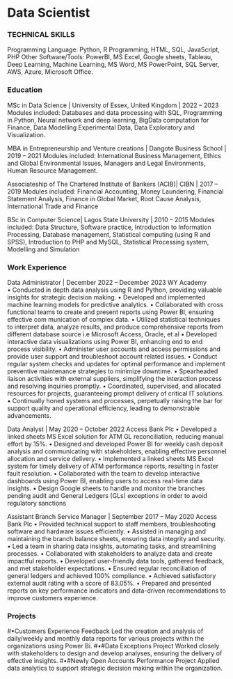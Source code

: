 # Data Scientist
### TECHNICAL SKILLS
Programming Language: Python, R Programming, HTML, SQL, JavaScript, PHP
Other Software/Tools: PowerBI, MS Excel, Google sheets, Tableau, Deep Learning, Machine Learning, MS Word, MS PowerPoint, SQL Server, AWS, Azure, Microsoft Office.

### Education
MSc in Data Science | University of Essex, United Kingdom | 2022 – 2023
Modules included: Databases and data processing with SQL, Programming in Python, Neural network and deep learning, BigData computation for Finance, Data Modelling Experimental Data, Data Exploratory and Visualization.

MBA in Entrepreneurship and Venture creations | Dangote Business School | 2019 – 2021 
Modules included: International Business Management, Ethics and Global Environmental Issues, Managers and Legal Environments, Human Resource Management.

Associateship of The Chartered Institute of Bankers (ACIB)| CIBN | 2017 – 2019
Modules included: Financial Accounting, Money Laundering, Financial Statement Analysis, Finance in Global Market, Root Cause Analysis, International Trade and Finance

BSc in Computer Science| Lagos State University | 2010 – 2015 
Modules included: Data Structure, Software practice, Introduction to Information Processing, Database management, Statistical computing (using R and SPSS), Introduction to PHP and MySQL, Statistical Processing system, Modelling and Simulation

### Work Experience
Data Administrator | December 2022 – December 2023
WY Academy							
•	Conducted in depth data analysis using R and Python, providing valuable insights for strategic decision making.
• 	Developed and implemented machine learning models for predictive analytics.
• 	Collaborated with cross functional teams to create and present reports using Power BI, ensuring effective com
	munication of complex data.
• 	Utilized statistical techniques to interpret data, analyze results, and produce comprehensive reports from different
 	database source i.e Microsoft Access, Oracle, et al
• 	Developed interactive data visualizations using Power BI, enhancing end to end process visibility.
• 	Administer user accounts and access permissions and provide user support and troubleshoot account related
 	issues.
• 	Conduct regular system checks and updates for optimal performance and implement preventive maintenance
 	strategies to minimize downtime.
•	Spearheaded liaison activities with external suppliers, simplifying the interaction process and resolving inquiries promptly. 
•	Coordinated, supervised, and allocated resources for projects, guaranteeing prompt delivery of critical IT solutions.
•	Continually honed systems and processes, perpetually raising the bar for support quality and operational efficiency, leading to 	demonstrable advancements.

Data Analyst	| May 2020 – October 2022
Access Bank Plc 
•	Developed a linked sheets MS Excel solution for ATM GL reconciliation, reducing manual effort by 15%. 
•	Designed and developed Power BI for weekly cash deposit analysis and communicating with stakeholders, enabling effective 		personnel allocation and service delivery.
•	Implemented a linked sheets MS Excel system for timely delivery of ATM performance reports, resulting in faster fault resolution.
•	Collaborated with the team to develop interactive dashboards using Power BI, enabling users to access real-time data insights. 
•	Design Google sheets to handle and monitor the branches pending audit and General Ledgers (GLs) exceptions
	in order to avoid regulatory sanctions

	
Assistant Branch Service Manager | September 2017 – May 2020
Access Bank Plc 
•	Provided technical support to staff members, troubleshooting software and hardware issues efficiently.
•	Assisted in managing and maintaining the branch balance sheets, ensuring data integrity and security. 
•	 Led a team in sharing data insights, automating tasks, and streamlining processes. 
•	Collaborated with stakeholders to analyze data and create impactful reports.
•	Developed user-friendly data tools, gathered feedback, and met stakeholder expectations.
•	Ensured regular reconciliation of general ledgers and achieved 100% compliance. 
•	Achieved satisfactory external audit rating with a score of 83.05%. 
•	Prepared and presented reports on key performance indicators and data-driven recommendations to improve customers experience. 


### Projects
#•Customers Experience Feedback
Led the creation and analysis of daily/weekly and monthly data reports for  various projects within the organizations using Power Bi.
#•#Data Exceptions Project
Worked closely with stakeholders to design and develop analyses, ensuring the delivery of effective insights.
#•#Newly Open Accounts Performance Project
Applied data analytics to support strategic decision making  within the organization.










